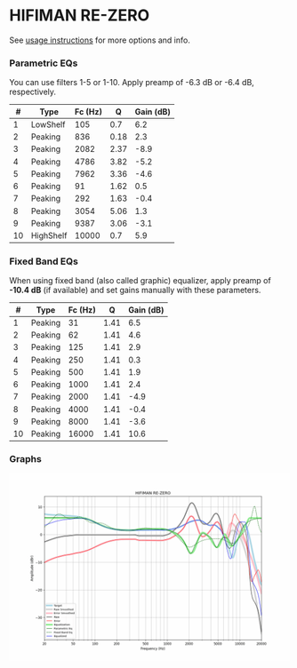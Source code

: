 # HIFIMAN RE-ZERO
See [usage instructions](https://github.com/jaakkopasanen/AutoEq#usage) for more options and info.

### Parametric EQs
You can use filters 1-5 or 1-10. Apply preamp of -6.3 dB or -6.4 dB, respectively.

|   # | Type      |   Fc (Hz) |    Q |   Gain (dB) |
|-----|-----------|-----------|------|-------------|
|   1 | LowShelf  |       105 | 0.7  |         6.2 |
|   2 | Peaking   |       836 | 0.18 |         2.3 |
|   3 | Peaking   |      2082 | 2.37 |        -8.9 |
|   4 | Peaking   |      4786 | 3.82 |        -5.2 |
|   5 | Peaking   |      7962 | 3.36 |        -4.6 |
|   6 | Peaking   |        91 | 1.62 |         0.5 |
|   7 | Peaking   |       292 | 1.63 |        -0.4 |
|   8 | Peaking   |      3054 | 5.06 |         1.3 |
|   9 | Peaking   |      9387 | 3.06 |        -3.1 |
|  10 | HighShelf |     10000 | 0.7  |         5.9 |

### Fixed Band EQs
When using fixed band (also called graphic) equalizer, apply preamp of **-10.4 dB** (if available) and set gains manually with these parameters.

|   # | Type    |   Fc (Hz) |    Q |   Gain (dB) |
|-----|---------|-----------|------|-------------|
|   1 | Peaking |        31 | 1.41 |         6.5 |
|   2 | Peaking |        62 | 1.41 |         4.6 |
|   3 | Peaking |       125 | 1.41 |         2.9 |
|   4 | Peaking |       250 | 1.41 |         0.3 |
|   5 | Peaking |       500 | 1.41 |         1.9 |
|   6 | Peaking |      1000 | 1.41 |         2.4 |
|   7 | Peaking |      2000 | 1.41 |        -4.9 |
|   8 | Peaking |      4000 | 1.41 |        -0.4 |
|   9 | Peaking |      8000 | 1.41 |        -3.6 |
|  10 | Peaking |     16000 | 1.41 |        10.6 |

### Graphs
![](./HIFIMAN%20RE-ZERO.png)
